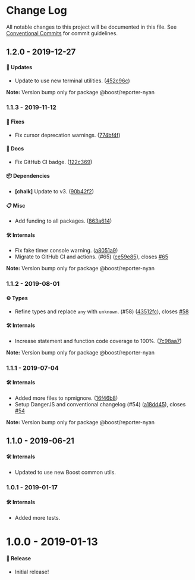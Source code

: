 # Change Log

All notable changes to this project will be documented in this file.
See [Conventional Commits](https://conventionalcommits.org) for commit guidelines.

## 1.2.0 - 2019-12-27

#### 🚀 Updates

- Update to use new terminal utilities. ([452c96c](https://github.com/milesj/boost/commit/452c96c))

**Note:** Version bump only for package @boost/reporter-nyan





### 1.1.3 - 2019-11-12

#### 🐞 Fixes

- Fix cursor deprecation warnings. ([774bf4f](https://github.com/milesj/boost/tree/master/packages/reporter-nyan/commit/774bf4f))

#### 📘 Docs

- Fix GitHub CI badge. ([122c369](https://github.com/milesj/boost/tree/master/packages/reporter-nyan/commit/122c369))

#### 📦 Dependencies

- **[chalk]** Update to v3. ([90b42f2](https://github.com/milesj/boost/tree/master/packages/reporter-nyan/commit/90b42f2))

#### 📋 Misc

- Add funding to all packages. ([863a614](https://github.com/milesj/boost/tree/master/packages/reporter-nyan/commit/863a614))

#### 🛠 Internals

- Fix fake timer console warning. ([a8051a9](https://github.com/milesj/boost/tree/master/packages/reporter-nyan/commit/a8051a9))
- Migrate to GitHub CI and actions. (#65) ([ce59e85](https://github.com/milesj/boost/tree/master/packages/reporter-nyan/commit/ce59e85)), closes [#65](https://github.com/milesj/boost/tree/master/packages/reporter-nyan/issues/65)

**Note:** Version bump only for package @boost/reporter-nyan





### 1.1.2 - 2019-08-01

#### ⚙️ Types

- Refine types and replace `any` with `unknown`. (#58) ([43512fc](https://github.com/milesj/boost/tree/master/packages/reporter-nyan/commit/43512fc)), closes [#58](https://github.com/milesj/boost/tree/master/packages/reporter-nyan/issues/58)

#### 🛠 Internals

- Increase statement and function code coverage to 100%. ([7c98aa7](https://github.com/milesj/boost/tree/master/packages/reporter-nyan/commit/7c98aa7))

**Note:** Version bump only for package @boost/reporter-nyan





### 1.1.1 - 2019-07-04

#### 🛠 Internals

- Added more files to npmignore. ([16f46b8](https://github.com/milesj/boost/tree/master/packages/reporter-nyan/commit/16f46b8))
- Setup DangerJS and conventional changelog (#54) ([a18dd45](https://github.com/milesj/boost/tree/master/packages/reporter-nyan/commit/a18dd45)), closes [#54](https://github.com/milesj/boost/tree/master/packages/reporter-nyan/issues/54)

**Note:** Version bump only for package @boost/reporter-nyan





## 1.1.0 - 2019-06-21

#### 🛠 Internals

- Updated to use new Boost common utils.

### 1.0.1 - 2019-01-17

#### 🛠 Internals

- Added more tests.

# 1.0.0 - 2019-01-13

#### 🎉 Release

- Initial release!
